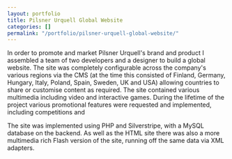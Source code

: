 ```yaml
---
layout: portfolio
title: Pilsner Urquell Global Website
categories: []
permalink: "/portfolio/pilsner-urquell-global-website/"
---
```


In order to promote and market Pilsner Urquell's brand and product I assembled a team of two developers and a designer to build a global website. The site was completely configurable across the company's various regions via the CMS (at the time this consisted of Finland, Germany, Hungary, Italy, Poland, Spain, Sweden, UK and USA) allowing countries to share or customise content as required. The site contained various multimedia including video and interactive games.  During the lifetime of the project various promotional features were requested and implemented, including competitions and 


The site was implemented using PHP and Silverstripe, with a MySQL database on the backend. As well as the HTML site there was also a more multimedia rich Flash version of the site, running off the same data via XML adapters.
